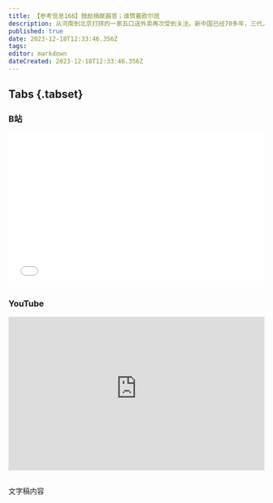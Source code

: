 ```yaml
---
title: 【参考信息166】鼓励捐献器官；谁惯着欧尔班
description: 从河南到北京打拼的一家五口送外卖再次受到关注。新中国已经70多年，三代人干同一行不稀奇，只是一边宣传三代烟草人电力人，不是滋味。浙江武义县新市民孩子想上公办小学，要按家长积分录取，获取方式包括献血、造血干细胞采样、捐款，这个话题涉及两部分，第一是落户政策，第二是挂钩入学是否合适。人体器官移植条例16年来首次大修，变成人体器官捐献和移植条例。欧尔班不反对乌克兰加入欧盟，但反对给500亿欧元，主要是想拿回被欧盟冻结的300多亿。
published: true
date: 2023-12-18T12:33:46.356Z
tags: 
editor: markdown
dateCreated: 2023-12-18T12:33:46.356Z
---
```


## Tabs {.tabset}
### B站
<div style="position: relative; padding: 30% 45%;">
<iframe style="position: absolute; width: 100%; height: 100%; left: 0; top: 0;" src="//player.bilibili.com/player.html?&bvid=BV1U94y1A77m&page=1&as_wide=1&high_quality=1&danmaku=1&autoplay=0" scrolling="no" border="0" frameborder="no" framespacing="0" allowfullscreen="true"></iframe>
</div>

### YouTube
<div style="position: relative; padding: 30% 45%;">
<iframe style="position: absolute; top: 0; left: 0; width: 100%; height: 100%;" src="https://www.youtube-nocookie.com/embed/YouTubeVID" title="YouTube video player" frameborder="0" allow="accelerometer; autoplay; clipboard-write; encrypted-media; gyroscope; picture-in-picture" allowfullscreen></iframe>
</div>

## 

文字稿内容

